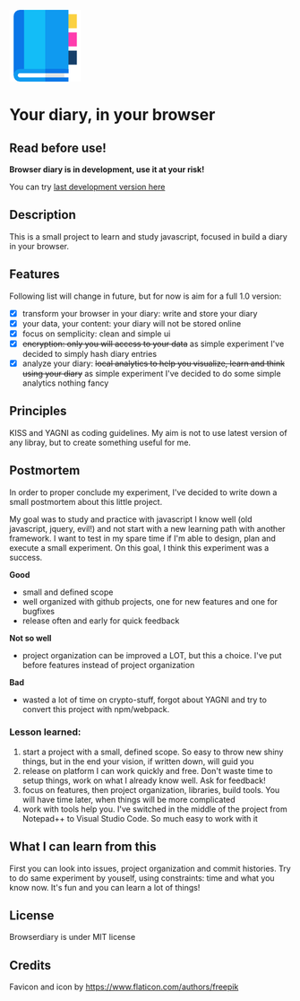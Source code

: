 ![Browser diary icon](/img/appointment-book.png)

# Your diary, in your browser

## Read before use!

**Browser diary is in development, use it at your risk!**

You can try [last development version here](https://peaceful-wave-47443.herokuapp.com/)

## Description

This is a small project to learn and study javascript, focused in build a diary in your browser.

## Features

Following list will change in future, but for now is aim for a full 1.0 version:

- [x] transform your browser in your diary: write and store your diary
- [x] your data, your content: your diary will not be stored online
- [x] focus on semplicity: clean and simple ui
- [x] ~~encryption: only you will access to your data~~ as simple experiment I've decided to simply hash diary entries
- [x] analyze your diary: ~~local analytics to help you visualize, learn and think using your diary~~ as simple experiment I've decided to do some simple analytics nothing fancy
 
## Principles

KISS and YAGNI as coding guidelines.
My aim is not to use latest version of any libray, but to create something useful for me.

## Postmortem

In order to proper conclude my experiment, I've decided to write down a small postmortem about this little project.

My goal was to study and practice with javascript I know well (old javascript, jquery, evil!) and not start with a new learning path with another framework. I want to test in my spare time if I'm able to design, plan and execute a small experiment. On this goal, I think this experiment was a success.


**Good**
- small and defined scope
- well organized with github projects, one for new features and one for bugfixes
- release often and early for quick feedback

**Not so well**
- project organization can be improved a LOT, but this a choice. I've put before features instead of project organization

**Bad**
- wasted a lot of time on crypto-stuff, forgot about YAGNI and try to convert this project with npm/webpack.

### Lesson learned:

1. start a project with a small, defined scope. So easy to throw new shiny things, but in the end your vision, if written down, will guid you
2. release on platform I can work quickly and free. Don't waste time to setup things, work on what I already know well. Ask for feedback!
3. focus on features, then project organization, libraries, build tools. You will have time later, when things will be more complicated
4. work with tools help you. I've switched in the middle of the project from Notepad++ to Visual Studio Code. So much easy to work with it

## What I can learn from this

First you can look into issues, project organization and commit histories.
Try to do same experiment by youself, using constraints: time and what you know now.
It's fun and you can learn a lot of things!

## License

Browserdiary is under MIT license

## Credits

Favicon and icon by https://www.flaticon.com/authors/freepik
